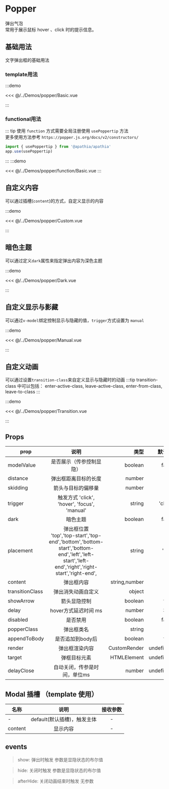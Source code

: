 # Popper

弹出气泡<br/>
常用于展示鼠标 hover 、click 时的提示信息。

## 基础用法

文字弹出框的基础用法

### template用法
:::demo

<<< @/../Demos/popper/Basic.vue

:::

### functional用法
::: tip
使用 `function` 方式需要全局注册使用 `usePoppertip` 方法 <br>
更多使用方法参考 `https://popper.js.org/docs/v2/constructors/`
```js
import { usePoppertip } from '@apathia/apathia'
app.use(usePoppertip)
```
:::
:::demo

<<< @/../Demos/popper/function/Basic.vue
:::

## 自定义内容

可以通过插槽(` content `)的方式，自定义显示的内容

:::demo

<<< @/../Demos/popper/Custom.vue

:::

## 暗色主题

可以通过定义` dark `属性来指定弹出内容为深色主题

:::demo

<<< @/../Demos/popper/Dark.vue

:::

## 自定义显示与影藏

可以通过` v-model `绑定控制显示与隐藏的值，` trigger `方式设置为 ` manual `

:::demo

<<< @/../Demos/popper/Manual.vue

:::


## 自定义动画

可以通过设置` transition-class `来自定义显示与隐藏时的动画
:::tip
transition-class 中可以包括： enter-active-class, leave-active-class, enter-from-class, leave-to-class 
:::

:::demo

<<< @/../Demos/popper/Transition.vue

:::

## Props
| prop      |         说明         |     类型 | 默认值 |
| --------- | :-----------------: | --------: | -----: |
| modelValue      | 是否展示（传参控制显隐） |  boolean | false |
| distance     | 弹出框距离目标的长度|  number | 15 |
| skidding     | 箭头与目标的偏移量 |  number | 0 |
| trigger      | 触发方式 'click', 'hover', 'focus', 'manual' |  string | 'click' |
| dark        | 暗色主题 |  boolean | false |
| placement        | 弹出框位置 <br/>'top','top-start','top-end','bottom','bottom-start','bottom-end','left','left-start','left-end','right','right-start','right-end',|  string | 'top' |
| content        | 弹出框内容 |  string,number | - |
| transitionClass  | 弹出消失动画自定义 |  object | - |
| showArrow  | 箭头显隐控制 |  boolean | true |
| delay  | hover方式延迟时间 ms|  number | 300 |
| disabled        | 是否禁用 |  boolean | false |
| popperClass        | 弹出框类名 |  string | '' |
| appendToBody    | 是否追加到body后 |  boolean | true |
| render        | 弹出框渲染内容 |  CustomRender | undefined |
| target        | 弹框目标元素 |  HTMLElement | undefined |
| delayClose     | 自动关闭，传参是时间，单位ms |  number | undefined |

## Modal 插槽 （template 使用）

| 名称      |       说明       | 接收参数
| ---------| :--------------: |  :--------------:|
| -  |    default(默认插槽)，触发主体    | - |
| content |    显示内容   | - |

## events

> show: 弹出时触发 参数是显隐状态的布尔值

> hide: 关闭时触发 参数是显隐状态的布尔值

> afterHide: 关闭动画结束时触发  无参数
